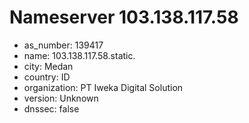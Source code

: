 # Nameserver 103.138.117.58

* as_number: 139417
* name: 103.138.117.58.static.
* city: Medan
* country: ID
* organization: PT Iweka Digital Solution
* version: Unknown
* dnssec: false
